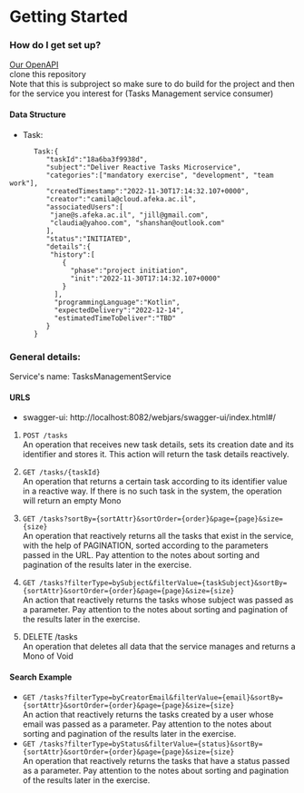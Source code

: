 # Getting Started

### How do I get set up?
[Our OpenAPI](http://localhost:8082/webjars/swagger-ui/index.html#/)  
clone this repository  
Note that this is subproject so make sure to do build for the project and then for the service you interest for (Tasks Management service consumer)

#### Data Structure
* Task:
```
      Task:{
         "taskId":"18a6ba3f9938d",
         "subject":"Deliver Reactive Tasks Microservice",
         "categories":["mandatory exercise", "development", "team work"],
         "createdTimestamp":"2022-11-30T17:14:32.107+0000",
         "creator":"camila@cloud.afeka.ac.il",
         "associatedUsers":[
          "jane@s.afeka.ac.il", "jill@gmail.com",
          "claudia@yahoo.com", "shanshan@outlook.com"
         ],
         "status":"INITIATED",
         "details":{
          "history":[
             {
               "phase":"project initiation",
               "init":"2022-11-30T17:14:32.107+0000"
             }
           ],
           "programmingLanguage":"Kotlin",
           "expectedDelivery":"2022-12-14",
           "estimatedTimeToDeliver":"TBD"
         }
      }
```

### General details:
Service's name: TasksManagementService  
#### URLS
* swagger-ui: http://localhost:8082/webjars/swagger-ui/index.html#/
1. `POST /tasks  `  
   An operation that receives new task details, sets its creation date and its identifier and stores it.
   This action will return the task details reactively.

2. `GET /tasks/{taskId}  `  
   An operation that returns a certain task according to its identifier value in a reactive way. If there is no such task in the system, the operation will return an empty Mono

3. `GET /tasks?sortBy={sortAttr}&sortOrder={order}&page={page}&size={size}  `  
   An operation that reactively returns all the tasks that exist in the service, with the help of PAGINATION, sorted according to the parameters passed in the URL.
   Pay attention to the notes about sorting and pagination of the results later in the exercise.

4. `GET /tasks?filterType=bySubject&filterValue={taskSubject}&sortBy={sortAttr}&sortOrder={order}&page={page}&size={size} `  
   An action that reactively returns the tasks whose subject was passed as a parameter. Pay attention to the notes about sorting and pagination of the results later in the exercise.

5. DELETE /tasks  
   An operation that deletes all data that the service manages and returns a Mono of Void

#### Search Example
* `GET /tasks?filterType=byCreatorEmail&filterValue={email}&sortBy={sortAttr}&sortOrder={order}&page={page}&size={size}`  
  An action that reactively returns the tasks created by a user whose email was passed as a parameter. Pay attention to the notes about sorting and pagination of the results later in the exercise.
* ``GET /tasks?filterType=byStatus&filterValue={status}&sortBy={sortAttr}&sortOrder={order}&page={page}&size={size}``  
  An operation that reactively returns the tasks that have a status passed as a parameter. Pay attention to the notes about sorting and pagination of the results later in the exercise.